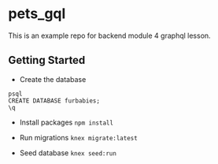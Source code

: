 # pets_gql

This is an example repo for backend module 4 graphql lesson.

## Getting Started

* Create the database

```
psql
CREATE DATABASE furbabies;
\q
```

* Install packages `npm install`

* Run migrations `knex migrate:latest`

* Seed database `knex seed:run`
